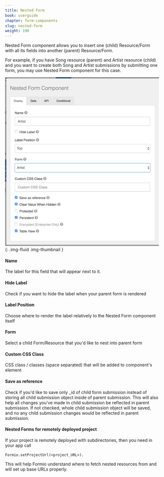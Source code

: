 ```yaml
---
title: Nested Form
book: userguide
chapter: form-components
slug: nested-form
weight: 190
---
```

Nested Form component allows you to insert one (child) Resource/Form with all its fields into another (parent) Resource/Form. 

For example, if you have Song resource (parent) and Artist resource (child) and you want to create both Song and Artist submissions by submitting one form, you may use Nested Form component for this case. 

![](/assets/img/userguide/form-components/nested-form-display.png){: .img-fluid .img-thumbnail }

#### Name

The label for this field that will appear next to it.

#### Hide Label

Check if you want to hide the label when your parent form is rendered

#### Label Position

Choose where to render the label relatively to the Nested Form component itself

#### Form

Select a child Form/Resource that you'd like to nest into parent form

#### Custom CSS Class

CSS class / classes (space separated) that will be added to component's element

#### Save as reference

Check if you'd like to save only _id of child form submission instead of storing all child submission object inside of parent submission. This will also help all changes you've made in child submission be reflected in parent submission. 
If not checked, whole child submission object will be saved, and no any child submission changes would be reflected in parent submission. 

#### Nested Forms for remotely deployed project

If your project is remotely deployed with subdirectories, then you need in your app call 
 ```
 Formio.setProjectUrl(<project_URL>). 
 ```
 This will help Formio understand where to fetch nested resources from and will set up base URLs properly.
